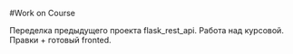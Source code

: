 #Work on Course

Переделка предыдущего проекта flask_rest_api.
Работа над курсовой. Правки + готовый fronted.
